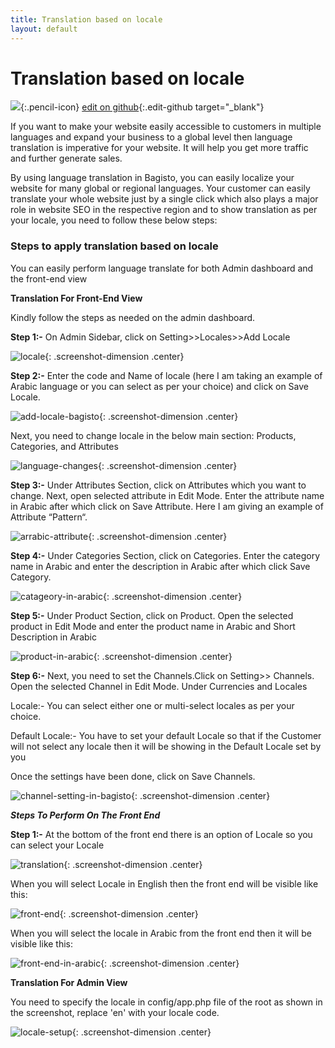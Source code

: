 ```yaml
---
title: Translation based on locale
layout: default
---
```


# Translation based on locale

![](assets/images/icons/Icon-Pencil-Large.svg){:.pencil-icon}
[edit on github](https://github.com/bagisto/bagisto-docs/blob/master/error_translation.md){:.edit-github target="\_blank"}

If you want to make your website easily accessible to customers in multiple languages and expand your business to a global level then language translation is imperative for your website. It will help you get more traffic and further generate sales.

By using language translation in Bagisto, you can easily localize your website for many global or regional languages. Your customer can easily translate your whole website just by a single click which also plays a major role in website SEO in the respective region and to show translation as per your locale, you need to follow these below steps:

### Steps to apply translation based on locale

You can easily perform language translate for both Admin dashboard and the front-end view

**Translation For Front-End View**

Kindly follow the steps as needed on the admin dashboard.

**Step 1:-** On Admin Sidebar, click on Setting>>Locales>>Add Locale

![locale](assets/images/Bagisto_Docs_Images/user-guide/locale.png){: .screenshot-dimension .center}

**Step 2:-** Enter the code and Name of locale (here I am taking an example of Arabic language or you can select as per your choice) and click on Save Locale.

![add-locale-bagisto](assets/images/Bagisto_Docs_Images/user-guide/add-locale-bagisto.png){: .screenshot-dimension .center}

Next, you need to change locale in the below main section: Products, Categories, and Attributes

![language-changes](assets/images/Bagisto_Docs_Images/user-guide/language-changes.png){: .screenshot-dimension .center}

**Step 3:-** Under Attributes Section, click on Attributes which you want to change. Next, open selected attribute in Edit Mode. Enter the attribute name in Arabic after which click on Save Attribute. Here I am giving an example of Attribute “Pattern“.

![arrabic-attribute](assets/images/Bagisto_Docs_Images/user-guide/arrabic-attribute.png){: .screenshot-dimension .center}

**Step 4:-** Under Categories Section, click on Categories. Enter the category name in Arabic and enter the description in Arabic after which click Save Category.

![catageory-in-arabic](assets/images/Bagisto_Docs_Images/user-guide/catageory-in-arabic.png){: .screenshot-dimension .center}

**Step 5:-** Under Product Section, click on Product. Open the selected product in Edit Mode and enter the product name in Arabic and Short Description in Arabic

![product-in-arabic](assets/images/Bagisto_Docs_Images/user-guide/product-in-arabic.png){: .screenshot-dimension .center}

**Step 6:-** Next, you need to set the Channels.Click on Setting>> Channels. Open the selected Channel in Edit Mode. Under Currencies and Locales

Locale:- You can select either one or multi-select locales as per your choice.

Default Locale:- You have to set your default Locale so that if the Customer will not select any locale then it will be showing in the Default Locale set by you

Once the settings have been done, click on Save Channels.

![channel-setting-in-bagisto](assets/images/Bagisto_Docs_Images/user-guide/channel-setting-in-bagisto.png){: .screenshot-dimension .center}

**_Steps To Perform On The Front End_**

**Step 1:-** At the bottom of the front end there is an option of Locale so you can select your Locale

![translation](assets/images/Bagisto_Docs_Images/user-guide/translation.png){: .screenshot-dimension .center}

When you will select Locale in English then the front end will be visible like this:

![front-end](assets/images/Bagisto_Docs_Images/user-guide/front-end.png){: .screenshot-dimension .center}

When you will select the locale in Arabic from the front end then it will be visible like this:

![front-end-in-arabic](assets/images/Bagisto_Docs_Images/user-guide/front-end-in-arabic.png){: .screenshot-dimension .center}

**Translation For Admin View**

You need to specify the locale in config/app.php file of the root as shown in the screenshot, replace 'en' with your locale code.

![locale-setup](assets/images/Bagisto_Docs_Images/user-guide/locale-setup.png){: .screenshot-dimension .center}
